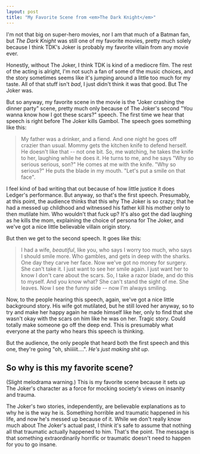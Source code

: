 ```yaml
---
layout: post
title: "My Favorite Scene from <em>The Dark Knight</em>"
---
```


I'm not that big on super-hero movies, nor I am that much of a Batman fan, but _The Dark Knight_ was still one of my favorite movies, pretty much solely because I think TDK's Joker is probably my favorite villain from any movie ever.

Honestly, without The Joker, I think TDK is kind of a mediocre film. The rest of the acting is alright, I'm not such a fan of some of the music choices, and the story sometimes seems like it's jumping around a little too much for my taste. All of that stuff isn't _bad_, I just didn't think it was that good. But The Joker was.

But so anyway, my favorite scene in the movie is the "Joker crashing the dinner party" scene, pretty much only because of The Joker's second "You wanna know how I got these scars?" speech. The first time we hear that speech is right before The Joker kills Gambol. The speech goes something like this:

> My father was a drinker, and a fiend. And one night he goes off crazier than usual. Mommy gets the kitchen knife to defend herself. He doesn't like that -- not one bit. So, me watching, he takes the knife to her, laughing while he does it. He turns to me, and he says "Why so serious serious, son?" He comes at me with the knife. "Why so serious?" He puts the blade in my mouth. "Let's put a smile on that face".

I feel kind of bad writing that out because of how little justice it does Ledger's performance. But anyway, so that's the first speech. Presumably, at this point, the audience thinks that this why The Joker is so crazy; that he had a messed up childhood and witnessed his father kill his mother only to then mutilate him. Who wouldn't that fuck up? It's also got the dad laughing as he kills the mom, explaining the choice of persona for The Joker, and we've got a nice little believable villain origin story. 

But then we get to the second speech. It goes like this:

> I had a wife, _beautiful_, like you, who says I worry too much, who says I should smile more. Who gambles, and gets in deep with the sharks. One day they carve her face. Now we've got no money for surgery. She can't take it. I just want to see her smile again. I just want her to know I don't care about the scars. So, I take a razor blade, and do this to myself. And you know what? She can't stand the sight of me. She leaves. Now I see the funny side -- now I'm always smiling.

Now, to the people hearing this speech, again, we've got a nice little background story. His wife got mutilated, but he still loved her anyway, so to try and make her happy again he made himself like her, only to find that she wasn't okay with the scars on him like he was on her. Tragic story. Could totally make someone go off the deep end. This is presumably what everyone at the party who hears this speech is thinking.

But the audience, the only people that heard both the first speech and this one, they're going "oh, shiiiiit....". _He's just making shit up_.

## So why is this my favorite scene?

(Slight melodrama warning.) This is my favorite scene because it sets up The Joker's character as a force for mocking society's views on insanity and trauma.

The Joker's two stories, independently, are believable explanations as to why he is the way he is. Something horrible and traumatic happened in his life, and now he's messed up because of it. While we don't really know much about The Joker's actual past, I think it's safe to assume that nothing all that traumatic actually happened to him. That's the point. The message is that something extraordinarily horrific or traumatic doesn't need to happen for you to go insane.
